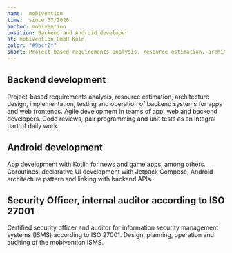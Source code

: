 ```yaml
---
name:  mobivention
time:  since 07/2020
anchor: mobivention
position: Backend and Android developer
at: mobivention GmbH Köln
color: "#9bcf2f"
short: Project-based requirements analysis, resource estimation, architecture design, implementation, testing and operation of backend systems, ISO 27001 Security Officer and Auditor
---
```


## Backend development

Project-based requirements analysis, resource estimation, architecture design, 
implementation, testing and operation of backend systems for apps and web frontends. 
Agile development in teams of app, web and backend developers. 
Code reviews, pair programming and unit tests as an integral part of daily work.

## Android development

App development with Kotlin for news and game apps, among others. Coroutines, declarative UI development with Jetpack Compose, 
Android architecture pattern and linking with backend APIs.

## Security Officer, internal auditor according to ISO 27001

Certified security officer and auditor for information security management systems (ISMS) according to ISO 27001. 
Design, planning, operation and auditing of the mobivention ISMS.